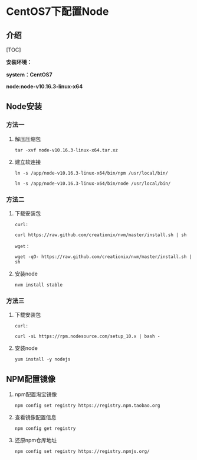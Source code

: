 # CentOS7下配置Node

## 介绍

[TOC]

**安装环境：**

**system：CentOS7**

**node:node-v10.16.3-linux-x64**

## Node安装

### 方法一

1. 解压压缩包

   ```shell
   tar -xvf node-v10.16.3-linux-x64.tar.xz
   ```

2. 建立软连接

   ```shell
   ln -s /app/node-v10.16.3-linux-x64/bin/npm /usr/local/bin/ 
   
   ln -s /app/node-v10.16.3-linux-x64/bin/node /usr/local/bin/
   ```

### 方法二

1. 下载安装包

   ```shell
   curl:
   
   curl https://raw.github.com/creationix/nvm/master/install.sh | sh
   
   wget：
   
   wget -qO- https://raw.github.com/creationix/nvm/master/install.sh | sh
   ```

2. 安装node

   ```shell
   nvm install stable
   ```

### 方法三

1. 下载安装包

   ```shell
   curl:
   
   curl -sL https://rpm.nodesource.com/setup_10.x | bash -
   ```

2. 安装node

   ```shell
   yum install -y nodejs
   ```

## NPM配置镜像

1. npm配置淘宝镜像

   ```
   npm config set registry https://registry.npm.taobao.org
   ```

2. 查看镜像配置信息

   ```
   npm config get registry
   ```

3. 还原npm仓库地址

   ```
   npm config set registry https://registry.npmjs.org/
   ```